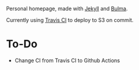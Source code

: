 Personal homepage, made with [Jekyll](http://jekyllrb.com) and [Bulma](http://bulma.io).

Currently using [Travis CI](http://travis-ci.org) to deploy to S3 on commit.

# To-Do
- Change CI from Travis CI to Github Actions
